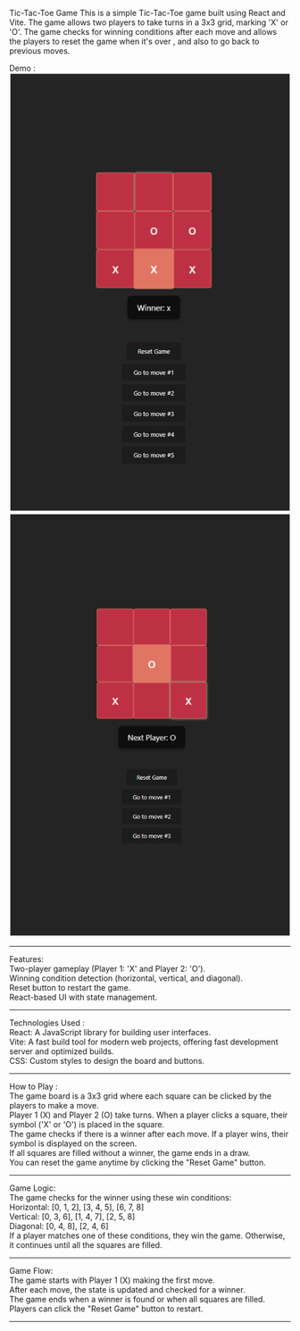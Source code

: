 
Tic-Tac-Toe Game
This is a simple Tic-Tac-Toe game built using React and Vite. The game allows two players to take turns in a 3x3 grid, marking 'X' or 'O'. The game checks for winning conditions after each move and allows the players to reset the game when it's over , and also to go back to previous moves.

Demo : <br>
![screenshot](tic.png)
![screenshot](tac.png)
______________________________________________________________________________________________________________________________________________________________________________________________________________________________________________________________________________________________________
Features: <br>
Two-player gameplay (Player 1: 'X' and Player 2: 'O').<br>
Winning condition detection (horizontal, vertical, and diagonal).<br>
Reset button to restart the game.<br>
React-based UI with state management.<br>
______________________________________________________________________________________________________________________________________________________________________________________________________________________________________________________________________________________________________

Technologies Used : <br>
React: A JavaScript library for building user interfaces.<br>
Vite: A fast build tool for modern web projects, offering fast development server and optimized builds.<br>
CSS: Custom styles to design the board and buttons.<br>
______________________________________________________________________________________________________________________________________________________________________________________________________________________________________________________________________________________________________

How to Play : <br>
The game board is a 3x3 grid where each square can be clicked by the players to make a move. <br>
Player 1 (X) and Player 2 (O) take turns. When a player clicks a square, their symbol ('X' or 'O') is placed in the square.<br>
The game checks if there is a winner after each move. If a player wins, their symbol is displayed on the screen.<br>
If all squares are filled without a winner, the game ends in a draw.<br>
You can reset the game anytime by clicking the "Reset Game" button.<br>
______________________________________________________________________________________________________________________________________________________________________________________________________________________________________________________________________________________________________

Game Logic:<br>
The game checks for the winner using these win conditions:<br>
Horizontal: [0, 1, 2], [3, 4, 5], [6, 7, 8]<br>
Vertical: [0, 3, 6], [1, 4, 7], [2, 5, 8]<br>
Diagonal: [0, 4, 8], [2, 4, 6]<br>
If a player matches one of these conditions, they win the game. Otherwise, it continues until all the squares are filled.<br>

______________________________________________________________________________________________________________________________________________________________________________________________________________________________________________________________________________________________________

Game Flow:<br>
The game starts with Player 1 (X) making the first move.<br>
After each move, the state is updated and checked for a winner.<br>
The game ends when a winner is found or when all squares are filled. Players can click the "Reset Game" button to restart.

______________________________________________________________________________________________________________________________________________________________________________________________________________________________________________________________________________________________________

